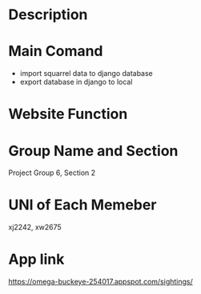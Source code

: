 # Description

# Main Comand
- import squarrel data to django database
- export database in django to local 

# Website Function


# Group Name and Section
Project Group 6, Section 2
# UNI of Each Memeber
xj2242, xw2675
# App link
https://omega-buckeye-254017.appspot.com/sightings/

